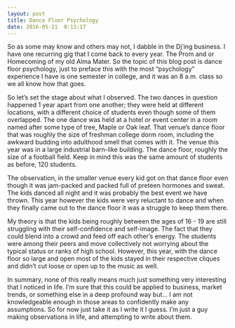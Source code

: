 ```yaml
---
layout: post
title: Dance Floor Psychology
date: 2016-05-21  0:13:17
---
```


  So as some may know and others may not, I dabble in the Dj’ing
  business. I have one recurring gig that I come back to every year. The
  Prom and or Homecoming of my old Alma Mater. So the topic of this blog
  post is dance floor psychology, just to preface this with the most
  “psychology” experience I have is one semester in college, and it was
  an 8 a.m. class so we all know how that goes.

  So let’s set the stage about what I observed. The two dances in
  question happened 1 year apart from one another; they were held at
  different locations, with a different choice of students even though
  some of them overlapped. The one dance was held at a hotel or event
  center in a room named after some type of tree, Maple or Oak leaf.
  That venue’s dance floor that was roughly the size of freshman college
  dorm room, including the awkward budding into adulthood smell that
  comes with it. The venue this year was in a large industrial barn-like
  building. The dance floor, roughly the size of a football field. Keep
  in mind this was the same amount of students as before, 120 students.

  The observation, in the smaller venue every kid got on that dance
  floor even though it was jam-packed and packed full of preteen
  hormones and sweat. The kids danced all night and it was probably the
  best event we have thrown. This year however the kids were very
  reluctant to dance and when they finally came out to the dance floor
  it was a struggle to keep them there.

  My theory is that the kids being roughly between the ages of 16 - 19
  are still struggling with their self-confidence and self-image. The
  fact that they could blend into a crowd and feed off each other’s
  energy. The students were among their peers and move collectively not
  worrying about the typical status or ranks of high school. However,
  this year, with the dance floor so large and open most of the kids
  stayed in their respective cliques and didn’t cut loose or open up to
  the music as well.

  In summary, none of this really means much just something very
  interesting that I noticed in life. I’m sure that this could be
  applied to business, market trends, or something else in a deep
  profound way but… I am not knowledgeable enough in those areas to
  confidently make any assumptions. So for now just take it as I write
  it I guess. I’m just a guy making observations in life, and attempting
  to write about them.

